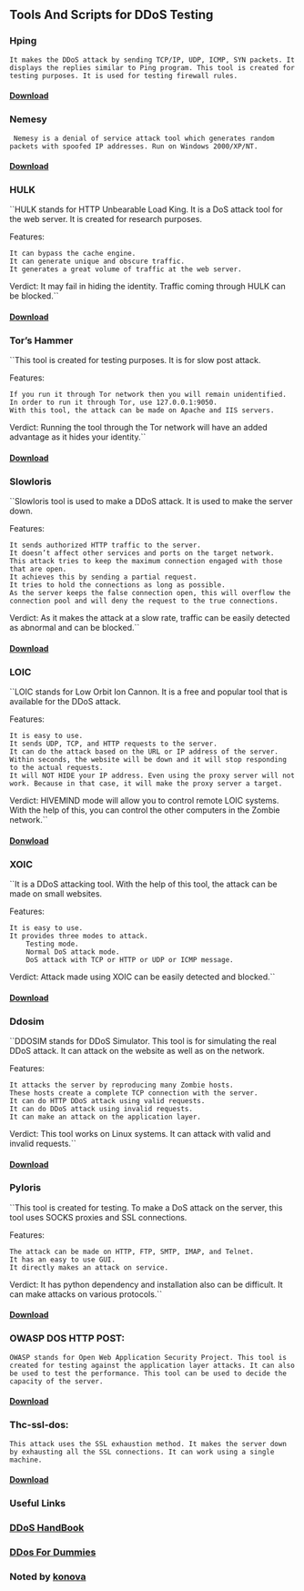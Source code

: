 ## Tools And Scripts for DDoS Testing

### Hping
``It makes the DDoS attack by sending TCP/IP, UDP, ICMP, SYN packets. It displays the replies similar to Ping program. This tool is created for testing purposes. It is used for testing firewall rules.``
#### [Download](www.hping.org)

### Nemesy
`` Nemesy is a denial of service attack tool which generates random packets with spoofed IP addresses. Run on Windows 2000/XP/NT.``
#### [Download](https://packetstormsecurity.com/files/25599/nemesy13.zip.html)

### HULK
``HULK stands for HTTP Unbearable Load King. It is a DoS attack tool for the web server. It is created for research purposes.

Features:

    It can bypass the cache engine.
    It can generate unique and obscure traffic.
    It generates a great volume of traffic at the web server.

Verdict: It may fail in hiding the identity. Traffic coming through HULK can be blocked.``
#### [Download](https://packetstormsecurity.com/files/112856/HULK-Http-Unbearable-Load-King.html)


### Tor’s Hammer
``This tool is created for testing purposes. It is for slow post attack.

Features:

    If you run it through Tor network then you will remain unidentified.
    In order to run it through Tor, use 127.0.0.1:9050.
    With this tool, the attack can be made on Apache and IIS servers.

Verdict: Running the tool through the Tor network will have an added advantage as it hides your identity.``
#### [Download](https://sourceforge.net/projects/torshammer/)

### Slowloris
``Slowloris tool is used to make a DDoS attack. It is used to make the server down.

Features:

    It sends authorized HTTP traffic to the server.
    It doesn’t affect other services and ports on the target network.
    This attack tries to keep the maximum connection engaged with those that are open.
    It achieves this by sending a partial request.
    It tries to hold the connections as long as possible.
    As the server keeps the false connection open, this will overflow the connection pool and will deny the request to the true connections.

Verdict: As it makes the attack at a slow rate, traffic can be easily detected as abnormal and can be blocked.``
#### [Download](https://github.com/gkbrk/slowloris)


### LOIC
``LOIC stands for Low Orbit Ion Cannon. It is a free and popular tool that is available for the DDoS attack.

Features:

    It is easy to use.
    It sends UDP, TCP, and HTTP requests to the server.
    It can do the attack based on the URL or IP address of the server.
    Within seconds, the website will be down and it will stop responding to the actual requests.
    It will NOT HIDE your IP address. Even using the proxy server will not work. Because in that case, it will make the proxy server a target.

Verdict: HIVEMIND mode will allow you to control remote LOIC systems. With the help of this, you can control the other computers in the Zombie network.``
#### [Donwload](https://sourceforge.net/projects/loic/)

### XOIC
``It is a DDoS attacking tool. With the help of this tool, the attack can be made on small websites.

Features:

    It is easy to use.
    It provides three modes to attack.
        Testing mode.
        Normal DoS attack mode.
        DoS attack with TCP or HTTP or UDP or ICMP message.

Verdict: Attack made using XOIC can be easily detected and blocked.``
#### [Download](https://sourceforge.net/directory/?q=xoic)

### Ddosim
``DDOSIM stands for DDoS Simulator. This tool is for simulating the real DDoS attack. It can attack on the website as well as on the network.

Features:

    It attacks the server by reproducing many Zombie hosts.
    These hosts create a complete TCP connection with the server.
    It can do HTTP DDoS attack using valid requests.
    It can do DDoS attack using invalid requests.
    It can make an attack on the application layer.

Verdict: This tool works on Linux systems. It can attack with valid and invalid requests.``
#### [Download](https://sourceforge.net/projects/ddosim/)

### Pyloris
``This tool is created for testing. To make a DoS attack on the server, this tool uses SOCKS proxies and SSL connections.

Features:

    The attack can be made on HTTP, FTP, SMTP, IMAP, and Telnet.
    It has an easy to use GUI.
    It directly makes an attack on service.

Verdict: It has python dependency and installation also can be difficult. It can make attacks on various protocols.``
#### [Download](https://sourceforge.net/projects/pyloris/)

### OWASP DOS HTTP POST:
``OWASP stands for Open Web Application Security Project. This tool is created for testing against the application layer attacks. It can also be used to test the performance. This tool can be used to decide the capacity of the server.``
#### [Download](https://www.owasp.org/index.php/OWASP_HTTP_Post_Tool)

### Thc-ssl-dos:
``This attack uses the SSL exhaustion method. It makes the server down by exhausting all the SSL connections. It can work using a single machine.``
#### [Download](https://github.com/azet/thc-tls-dos)

### Useful Links
### [DDoS HandBook](https://security.radware.com/uploadedFiles/Resources_and_Content/DDoS_Handbook/DDoS_Handbook.pdf)
### [DDos For Dummies](http://crezer.net/Newsletter/archivos/DDoS.pdf)


### Noted by [konova](https://www.facebook.com/kon0va)
